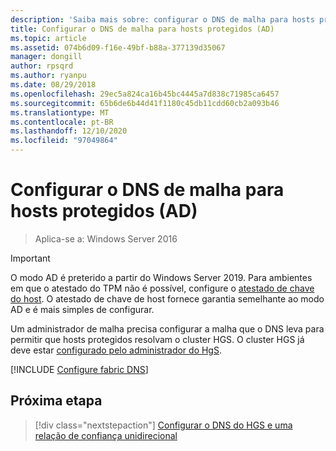 ```yaml
---
description: 'Saiba mais sobre: configurar o DNS de malha para hosts protegidos (AD)'
title: Configurar o DNS de malha para hosts protegidos (AD)
ms.topic: article
ms.assetid: 074b6d09-f16e-49bf-b88a-377139d35067
manager: dongill
author: rpsqrd
ms.author: ryanpu
ms.date: 08/29/2018
ms.openlocfilehash: 29ec5a824ca16b45bc4445a7d838c71985ca6457
ms.sourcegitcommit: 65b6de6b44d41f1180c45db11cdd60cb2a093b46
ms.translationtype: MT
ms.contentlocale: pt-BR
ms.lasthandoff: 12/10/2020
ms.locfileid: "97049864"
---
```

# <a name="configure-the-fabric-dns-for-guarded-hosts-ad"></a>Configurar o DNS de malha para hosts protegidos (AD)

>Aplica-se a: Windows Server 2016


>[!IMPORTANT]
>O modo AD é preterido a partir do Windows Server 2019. Para ambientes em que o atestado do TPM não é possível, configure o [atestado de chave do host](guarded-fabric-initialize-hgs-key-mode.md). O atestado de chave de host fornece garantia semelhante ao modo AD e é mais simples de configurar.

Um administrador de malha precisa configurar a malha que o DNS leva para permitir que hosts protegidos resolvam o cluster HGS.
O cluster HGS já deve estar [configurado pelo administrador do HgS](/WindowsServerDocs/virtualization/guarded-fabric-shielded-vm/guarded-fabric-setting-up-the-host-guardian-service-hgs.md).



[!INCLUDE [Configure fabric DNS](../../../includes/guarded-fabric-configure-fabric-dns.md)]


## <a name="next-step"></a>Próxima etapa

> [!div class="nextstepaction"]
> [Configurar o DNS do HGS e uma relação de confiança unidirecional](guarded-fabric-configure-dns-forwarding-and-trust.md)
